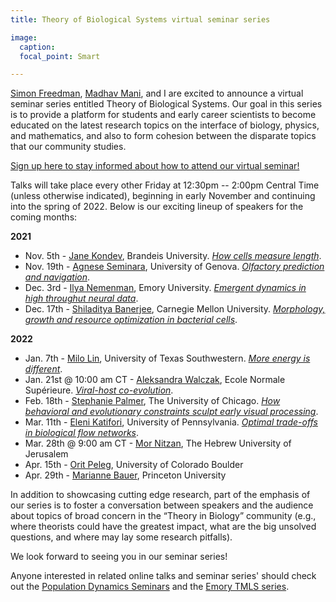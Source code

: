 ```yaml
---
title: Theory of Biological Systems virtual seminar series

image:
  caption:  
  focal_point: Smart

---
```


[Simon Freedman](https://simfreed.github.io/), [Madhav Mani](https://www.madhavmani.com/), and I are excited to announce a virtual seminar series entitled Theory of Biological Systems. Our goal in this series is to provide a platform for students and early career scientists to become educated on the latest research topics on the interface of biology, physics, and mathematics, and also to form cohesion between the disparate topics that our community studies.

[Sign up here to stay informed about how to attend our virtual seminar!](https://forms.gle/cJDkJdHwZYn8XeUY7)

Talks will take place every other Friday at 12:30pm -- 2:00pm Central Time (unless otherwise indicated), beginning in early November and continuing into the spring of 2022. Below is our exciting lineup of speakers for the coming months:

**2021**
* Nov. 5th - [Jane Kondev](https://www.brandeis.edu/physics/people/profiles/kondev-jane.html), Brandeis University. [*How cells measure length*](https://www.youtube.com/watch?v=WrnIC-kR2hk).
* Nov. 19th - [Agnese Seminara](http://sites.unice.fr/site/aseminara/), University of Genova. [*Olfactory prediction and navigation*](https://www.youtube.com/watch?v=czFep7kntCo).
* Dec. 3rd - [Ilya Nemenman](https://nemenmanlab.org/~ilya/index.php/Ilya_Nemenman), Emory University. [*Emergent dynamics in high throughut neural data*](https://www.youtube.com/watch?v=Uhc_OmTe1ms).
* Dec. 17th - [Shiladitya Banerjee](http://shiladitya-banerjee.com/), Carnegie Mellon University. [*Morphology, growth and resource optimization in bacterial cells*](https://youtu.be/ke-5oRDX_QI).

**2022**
* Jan. 7th - [Milo Lin](https://www.utsouthwestern.edu/labs/lin/), University of Texas Southwestern. [*More energy is different*](https://youtu.be/DPNdisKv8yo).
* Jan. 21st @ 10:00 am CT - [Aleksandra Walczak](https://www.phys.ens.fr/~awalczak/), Ecole Normale Supérieure. [*Viral-host co-evolution*](https://youtu.be/kvqdeazxqmc).
* Feb. 18th - [Stephanie Palmer](https://palmerlab.uchicago.edu/), The University of Chicago. [*How behavioral and evolutionary constraints sculpt early visual processing*](https://youtu.be/mFj3WGuIcW8).
* Mar. 11th - [Eleni Katifori](https://web.sas.upenn.edu/katifori/), University of Pennsylvania. [*Optimal trade-offs in biological flow networks*](https://youtu.be/1y8l00L3dsA).
* Mar. 28th @ 9:00 am CT - [Mor Nitzan](https://www.nitzanlab.com/), The Hebrew University of Jerusalem
* Apr. 15th - [Orit Peleg](https://www.peleglab.com/), University of Colorado Boulder
* Apr. 29th - [Marianne Bauer](https://biophysics.princeton.edu/people/marianne-bauer-0), Princeton University

In addition to showcasing cutting edge research, part of the emphasis of our series is to foster a conversation between speakers and the audience about topics of broad concern in the “Theory in Biology” community (e.g., where theorists could have the greatest impact, what are the big unsolved questions, and where may lay some research pitfalls).

We look forward to seeing you in our seminar series!

Anyone interested in related online talks and seminar series' should check out the [Population Dynamics Seminars](https://adras81.bitbucket.io/) and the [Emory TMLS series](https://www.youtube.com/c/EmoryTMLS/videos).